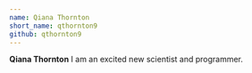 ```yaml
---
name: Qiana Thornton
short_name: qthornton9
github: qthornton9
---
```


**Qiana Thornton** I am an excited new scientist and programmer.
